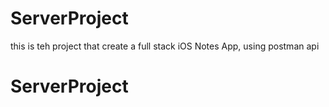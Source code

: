 # ServerProject
this is teh project that create a full stack iOS Notes App, using postman api
# ServerProject
